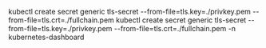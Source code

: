 
kubectl create secret generic tls-secret --from-file=tls.key=./privkey.pem --from-file=tls.crt=./fullchain.pem
kubectl create secret generic tls-secret --from-file=tls.key=./privkey.pem --from-file=tls.crt=./fullchain.pem -n kubernetes-dashboard

